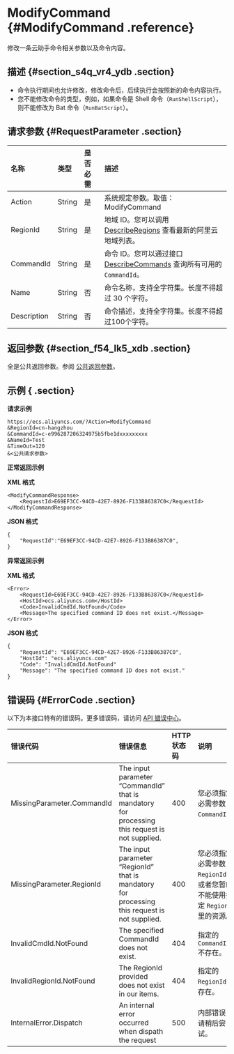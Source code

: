 # ModifyCommand {#ModifyCommand .reference}

修改一条云助手命令相关参数以及命令内容。

## 描述 {#section_s4q_vr4_ydb .section}

-   命令执行期间也允许修改，修改命令后，后续执行会按照新的命令内容执行。
-   您不能修改命令的类型，例如，如果命令是 Shell 命令（`RunShellScript`），则不能修改为 Bat 命令（`RunBatScript`）。

## 请求参数 {#RequestParameter .section}

|名称|类型|是否必需|描述|
|:-|:-|:---|:-|
|Action|String|是|系统规定参数。取值：ModifyCommand|
|RegionId|String|是|地域 ID。您可以调用 [DescribeRegions](cn.zh-CN/API参考/地域/DescribeRegions.md#) 查看最新的阿里云地域列表。|
|CommandId|String|是|命令 ID。您可以通过接口 [DescribeCommands](cn.zh-CN/API参考/云助手/DescribeCommands.md#) 查询所有可用的 `CommandId`。|
|Name|String|否|命令名称，支持全字符集。长度不得超过 30 个字符。|
|Description|String|否|命令描述，支持全字符集。长度不得超过100个字符。|

## 返回参数 {#section_f54_lk5_xdb .section}

全是公共返回参数。参阅 [公共返回参数](cn.zh-CN/API参考/HTTP调用方式/公共参数.md#commonResponseParameters)。

## 示例 { .section}

**请求示例** 

```
https://ecs.aliyuncs.com/?Action=ModifyCommand
&RegionId=cn-hangzhou
&CommandId=c-e996287206324975b5fbe1dxxxxxxxxx
&NameId=Test
&TimeOut=120
&<公共请求参数>
```

**正常返回示例** 

**XML 格式**

```
<ModifyCommandResponse>
    <RequestId>E69EF3CC-94CD-42E7-8926-F133B86387C0</RequestId>
</ModifyCommandResponse>
```

 **JSON 格式** 

```
{
    "RequestId":"E69EF3CC-94CD-42E7-8926-F133B86387C0",
}
```

**异常返回示例** 

**XML 格式**

```
<Error>
    <RequestId>E69EF3CC-94CD-42E7-8926-F133B86387C0</RequestId>
    <HostId>ecs.aliyuncs.com</HostId>
    <Code>InvalidCmdId.NotFound</Code>
    <Message>The specified command ID does not exist.</Message>
</Error>
```

**JSON 格式** 

```
{
    "RequestId": "E69EF3CC-94CD-42E7-8926-F133B86387C0",
    "HostId": "ecs.aliyuncs.com"
    "Code": "InvalidCmdId.NotFound"
    "Message": "The specified command ID does not exist."
}
```

## 错误码 {#ErrorCode .section}

以下为本接口特有的错误码。更多错误码，请访问 [API 错误中心](https://error-center.aliyun.com/status/product/Ecs)。

|错误代码|错误信息|HTTP 状态码|说明|
|:---|:---|:-------|:-|
|MissingParameter.CommandId|The input parameter “CommandId” that is mandatory for processing this request is not supplied.|400|您必须指定必需参数 `CommandId`。|
|MissingParameter.RegionId|The input parameter “RegionId” that is mandatory for processing this request is not supplied.|400|您必须指定必需参数 `RegionId`，或者您暂时不能使用指定 `RegionId` 里的资源。|
|InvalidCmdId.NotFound|The specified CommandId does not exist.|404|指定的 `CommandId` 不存在。|
|InvalidRegionId.NotFound|The RegionId provided does not exist in our items.|404|指定的 `RegionId` 不存在。|
|InternalError.Dispatch|An internal error occurred when dispath the request|500|内部错误，请稍后尝试。|

